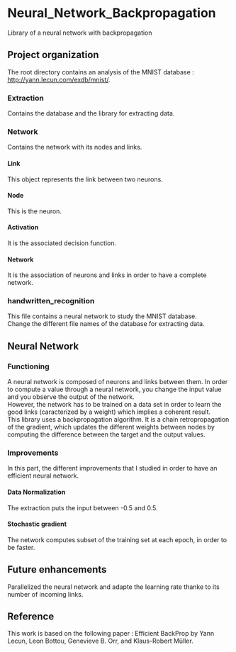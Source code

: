 # Neural_Network_Backpropagation
Library of a neural network with backpropagation

## Project organization
The root directory contains an analysis of the MNIST database :  http://yann.lecun.com/exdb/mnist/.

### Extraction
Contains the database and the library for extracting data.

### Network
Contains the network with its nodes and links.
#### Link
This object represents the link between two neurons.
#### Node
This is the neuron.
#### Activation
It is the associated decision function.
#### Network
It is the association of neurons and links in order to have a complete network.

### handwritten_recognition
This file contains a neural network to study the MNIST database.  
Change the different file names of the database for extracting data.

## Neural Network
### Functioning
A neural network is composed of neurons and links between them. In order to compute a value through a neural network, you change the input value and you observe the output of the network.  
However, the network has to be trained on a data set in order to learn the good links (caracterized by a weight) which implies a coherent result.  
This library uses a backpropagation algorithm. It is a chain retropropagation of the gradient, which updates the different weights between nodes by computing the difference between the target and the output values.

### Improvements
In this part, the different improvements that I studied in order to have an efficient neural network.

#### Data Normalization
The extraction puts the input between -0.5 and 0.5.

#### Stochastic gradient
The network computes subset of the training set at each epoch, in order to be faster.

## Future enhancements
Parallelized the neural network and adapte the learning rate thanke to its number of incoming links.

## Reference
This work is based on the following paper : Efficient BackProp by Yann Lecun, Leon Bottou, Genevieve B. Orr, and Klaus-Robert Müller.
